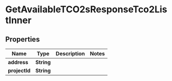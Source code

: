 

# GetAvailableTCO2sResponseTco2ListInner


## Properties

| Name | Type | Description | Notes |
|------------ | ------------- | ------------- | -------------|
|**address** | **String** |  |  |
|**projectId** | **String** |  |  |



